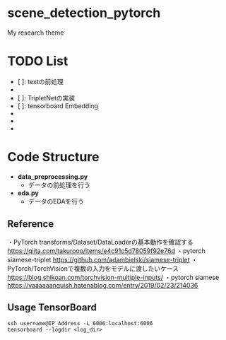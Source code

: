 # scene_detection_pytorch
My research theme  

# TODO List
+ [ ]: textの前処理
+ [x]: AudioCNNの実装
+ [ ]: TripletNetの実装
+ [ ]: tensorboard Embedding
+ [x]: DataLoaderの実装
+ [x]: SiameseNetの実装
+ [x]: 学習フェーズの実装

# Code Structure
- **data_preprocessing.py**
  - データの前処理を行う
- **eda.py**
  - データのEDAを行う

## Reference 
・PyTorch transforms/Dataset/DataLoaderの基本動作を確認する 
https://qiita.com/takurooo/items/e4c91c5d78059f92e76d
・pytorch siamese-triplet
https://github.com/adambielski/siamese-triplet
・PyTorch/TorchVisionで複数の入力をモデルに渡したいケース
https://blog.shikoan.com/torchvision-multiple-inputs/
・pytorch siamese
https://vaaaaaanquish.hatenablog.com/entry/2019/02/23/214036


## Usage TensorBoard
```
ssh username@IP_Address -L 6006:localhost:6006
tensorboard --logdir <log_dir>

```
